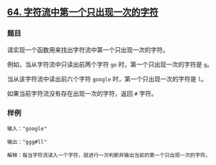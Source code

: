 ## [64. 字符流中第一个只出现一次的字符](https://www.acwing.com/problem/content/60/)

### 题目

请实现一个函数用来找出字符流中第一个只出现一次的字符。

例如，当从字符流中只读出前两个字符 `go` 时，第一个只出现一次的字符是 `g`。

当从该字符流中读出前六个字符 `google` 时，第一个只出现一次的字符是 `l`。

如果当前字符流没有存在出现一次的字符，返回 `#` 字符。

### 样例

```
输入："google"

输出："ggg#ll"

解释：每当字符流读入一个字符，就进行一次判断并输出当前的第一个只出现一次的字符。
```
